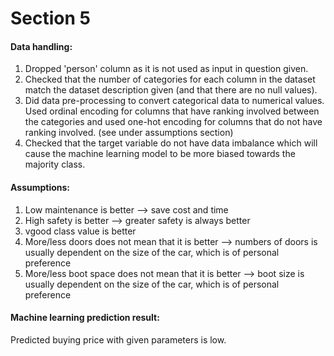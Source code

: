 # Section 5

#### Data handling:
1. Dropped 'person' column as it is not used as input in question given.
2. Checked that the number of categories for each column in the dataset match the dataset description given (and that there are no null values).
3. Did data pre-processing to convert categorical data to numerical values. Used ordinal encoding for columns that have ranking involved between the categories and used one-hot encoding for columns that do not have ranking involved. (see under assumptions section)
4. Checked that the target variable do not have data imbalance which will cause the machine learning model to be more biased towards the majority class.

#### Assumptions:
1. Low maintenance is better --> save cost and time
2. High safety is better --> greater safety is always better
3. vgood class value is better
4. More/less doors does not mean that it is better --> numbers of doors is usually dependent on the size of the car, which is of personal preference
5. More/less boot space does not mean that it is better --> boot size is usually dependent on the size of the car, which is of personal preference

#### Machine learning prediction result:
Predicted buying price with given parameters is low.
